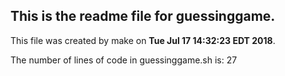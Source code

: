 ## This is the readme file for guessinggame.

This file was created by make on **Tue Jul 17 14:32:23 EDT 2018**.

The number of lines of code in guessinggame.sh is:
27
